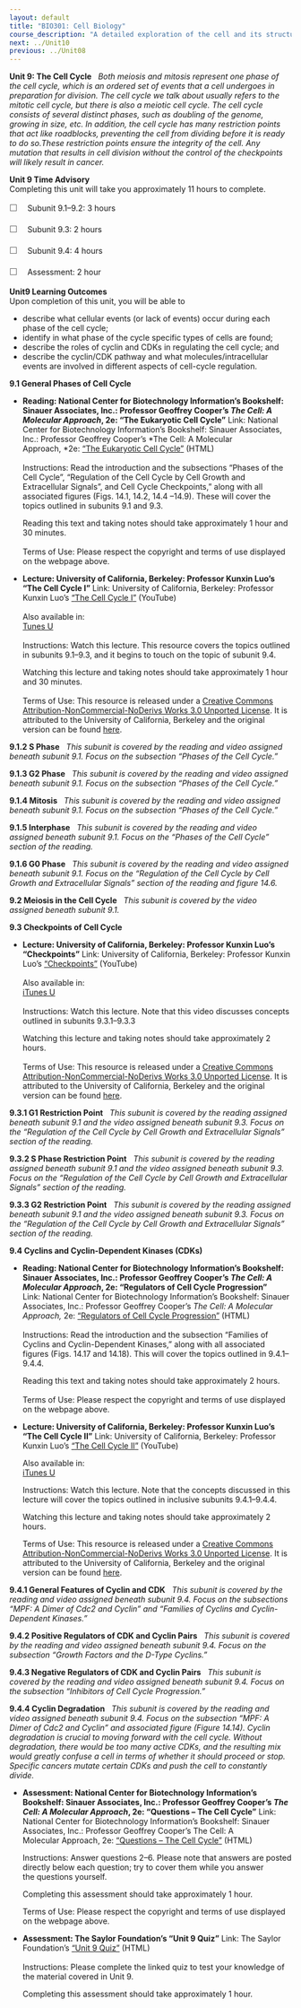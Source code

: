 ```yaml
---
layout: default
title: "BIO301: Cell Biology"
course_description: "A detailed exploration of the cell and its structures, including molecular compounds, structural features, and organelles including the nucleus, cytoskeleton, and extracellular matrix. Particular emphasis on transport mechanisms and membrane trafficking, cellular signaling, the cell cycle including mitosis and meiosis, and gene expression."
next: ../Unit10
previous: ../Unit08
---
```

**Unit 9: The Cell Cycle** <span id="9"></span> 
*Both meiosis and mitosis represent one phase of the cell cycle, which
is an ordered set of events that a cell undergoes in preparation for
division. The cell cycle we talk about usually refers to the mitotic
cell cycle, but there is also a meiotic cell cycle. The cell cycle
consists of several distinct phases, such as doubling of the genome,
growing in size, etc. In addition, the cell cycle has many restriction
points that act like roadblocks, preventing the cell from dividing
before it is ready to do so.These restriction points ensure the
integrity of the cell. Any mutation that results in cell division
without the control of the checkpoints will likely result in cancer.*

**Unit 9 Time Advisory**  
Completing this unit will take you approximately 11 hours to complete.  
  
 <span
style="color: rgb(85, 85, 85); font-family: 'Myriad Pro', 'Gill Sans', 'Gill Sans MT', Calibri, sans-serif; font-size: 16px; line-height: 24px;">☐
   </span>Subunit 9.1–9.2: 3 hours  
  
 <span
style="color: rgb(85, 85, 85); font-family: 'Myriad Pro', 'Gill Sans', 'Gill Sans MT', Calibri, sans-serif; font-size: 16px; line-height: 24px;">☐
   </span>Subunit 9.3: 2 hours  
  
 <span
style="color: rgb(85, 85, 85); font-family: 'Myriad Pro', 'Gill Sans', 'Gill Sans MT', Calibri, sans-serif; font-size: 16px; line-height: 24px;">☐
   </span>Subunit 9.4: 4 hours   
  
 <span
style="color: rgb(85, 85, 85); font-family: 'Myriad Pro', 'Gill Sans', 'Gill Sans MT', Calibri, sans-serif; font-size: 16px; line-height: 24px;">☐
   </span>Assessment: 2 hour

**Unit9 Learning Outcomes**  
Upon completion of this unit, you will be able to
-   describe what cellular events (or lack of events) occur during each
    phase of the cell cycle;
-   identify in what phase of the cycle specific types of cells are
    found;
-   describe the roles of cyclin and CDKs in regulating the cell cycle;
    and
-   describe the cyclin/CDK pathway and what molecules/intracellular
    events are involved in different aspects of cell-cycle regulation.

**9.1 General Phases of Cell Cycle** <span id="9.1"></span> 
-   **Reading: National Center for Biotechnology Information’s
    Bookshelf: Sinauer Associates, Inc.: Professor Geoffrey Cooper’s
    *The Cell: A Molecular Approach*, 2e: “The Eukaryotic Cell Cycle”**
    Link: National Center for Biotechnology Information’s Bookshelf:
    Sinauer Associates, Inc.: Professor Geoffrey Cooper’s *The Cell: A
    Molecular
    Approach, *2e: [“](http://www.ncbi.nlm.nih.gov/bookshelf/br.fcgi?book=cooper&part=A2433#A2446)[The
    Eukaryotic Cell
    Cycle](http://www.ncbi.nlm.nih.gov/bookshelf/br.fcgi?book=cooper&part=A2433#A2446)[”](http://www.ncbi.nlm.nih.gov/bookshelf/br.fcgi?book=cooper&part=A2433#A2446) (HTML)  
        
     Instructions: Read the introduction and the subsections “Phases of
    the Cell Cycle”, “Regulation of the Cell Cycle by Cell Growth and
    Extracellular Signals”, and Cell Cycle Checkpoints,” along with all
    associated figures (Figs. 14.1, 14.2, 14.4 –14.9). These will cover
    the topics outlined in subunits 9.1 and 9.3.  
      
     Reading this text and taking notes should take approximately 1 hour
    and 30 minutes.  
        
     Terms of Use: Please respect the copyright and terms of use
    displayed on the webpage above.

-   **Lecture: University of California, Berkeley: Professor Kunxin
    Luo’s “The Cell Cycle I”**
    Link: University of California, Berkeley: Professor Kunxin Luo’s
    [“](http://www.youtube.com/watch?v=iH4ISsuvBGc)[The Cell Cycle
    I](http://www.youtube.com/watch?v=iH4ISsuvBGc)[”](http://www.youtube.com/watch?v=iH4ISsuvBGc)
    (YouTube)  
        
     Also available in:  
     [Tunes
    U](http://deimos3.apple.com/WebObjects/Core.woa/Browse/berkeley.edu.1623171546.01888847505)  
        
     Instructions: Watch this lecture. This resource covers the topics
    outlined in subunits 9.1–9.3, and it begins to touch on the topic of
    subunit 9.4.  
      
     Watching this lecture and taking notes should take approximately 1
    hour and 30 minutes.  
        
     Terms of Use: This resource is released under a [Creative Commons
    Attribution-NonCommercial-NoDerivs Works 3.0 Unported
    License](http://creativecommons.org/licenses/by-nc-nd/3.0/). It is
    attributed to the University of California, Berkeley and the
    original version can be found [here](http://webcast.berkeley.edu/).

**9.1.2 S Phase** <span id="9.1.2"></span> 
*This subunit is covered by the reading and video assigned beneath
subunit 9.1. Focus on the subsection “Phases of the Cell Cycle.”*

**9.1.3 G2 Phase** <span id="9.1.3"></span> 
*This subunit is covered by the reading and video assigned beneath
subunit 9.1. Focus on the subsection “Phases of the Cell Cycle.”*

**9.1.4 Mitosis** <span id="9.1.4"></span> 
*This subunit is covered by the reading and video assigned beneath
subunit 9.1. Focus on the subsection “Phases of the Cell Cycle.”*

**9.1.5 Interphase** <span id="9.1.5"></span> 
*This subunit is covered by the reading and video assigned beneath
subunit 9.1. Focus on the “Phases of the Cell Cycle” section of the
reading.*

**9.1.6 G0 Phase** <span id="9.1.6"></span> 
*This subunit is covered by the reading and video assigned beneath
subunit 9.1. Focus on the “Regulation of the Cell Cycle by Cell Growth
and Extracellular Signals” section of the reading and figure 14.6.*

**9.2 Meiosis in the Cell Cycle** <span id="9.2"></span> 
*This subunit is covered by the video assigned beneath subunit 9.1.*

**9.3 Checkpoints of Cell Cycle** <span id="9.3"></span> 
-   **Lecture: University of California, Berkeley: Professor Kunxin
    Luo’s “Checkpoints”**
    Link: University of California, Berkeley: Professor Kunxin Luo’s
    [“](http://www.youtube.com/watch?v=CGLIGID3eA8)[Checkpoints](http://www.youtube.com/watch?v=CGLIGID3eA8)[”](http://www.youtube.com/watch?v=CGLIGID3eA8)
    (YouTube)  
        
     Also available in:  
     [iTunes
    U](http://deimos3.apple.com/WebObjects/Core.woa/Browse/berkeley.edu.1623171546.01888847505)  
        
     Instructions: Watch this lecture. Note that this video discusses
    concepts outlined in subunits 9.3.1–9.3.3  
      
     Watching this lecture and taking notes should take approximately 2
    hours.  
        
     Terms of Use: This resource is released under a [Creative Commons
    Attribution-NonCommercial-NoDerivs Works 3.0 Unported
    License](http://creativecommons.org/licenses/by-nc-nd/3.0/). It is
    attributed to the University of California, Berkeley and the
    original version can be found [here](http://webcast.berkeley.edu/).

**9.3.1 G1 Restriction Point** <span id="9.3.1"></span> 
*This subunit is covered by the reading assigned beneath subunit 9.1 and
the video assigned beneath subunit 9.3. Focus on the “Regulation of the
Cell Cycle by Cell Growth and Extracellular Signals” section of
the reading.*

**9.3.2 S Phase Restriction Point** <span id="9.3.2"></span> 
*This subunit is covered by the reading assigned beneath subunit 9.1 and
the video assigned beneath subunit 9.3. Focus on the “Regulation of
the Cell Cycle by Cell Growth and Extracellular Signals” section of
the reading.*

**9.3.3 G2 Restriction Point** <span id="9.3.3"></span> 
*This subunit is covered by the reading assigned beneath subunit 9.1 and
the video assigned beneath subunit 9.3. Focus on the “Regulation of the
Cell Cycle by Cell Growth and Extracellular Signals” section of
the reading.*

**9.4 Cyclins and Cyclin-Dependent Kinases (CDKs)** <span
id="9.4"></span> 
-   **Reading: National Center for Biotechnology Information’s
    Bookshelf: Sinauer Associates, Inc.: Professor Geoffrey Cooper’s
    *The Cell: A Molecular Approach*, 2e: “Regulators of Cell Cycle
    Progression”**
    Link: National Center for Biotechnology Information’s Bookshelf:
    Sinauer Associates, Inc.: Professor Geoffrey Cooper’s *The Cell: A
    Molecular Approach,*
    2e: [“](http://www.ncbi.nlm.nih.gov/bookshelf/br.fcgi?book=cooper&part=A2449#A2456)[Regulators
    of Cell Cycle
    Progression](http://www.ncbi.nlm.nih.gov/bookshelf/br.fcgi?book=cooper&part=A2449#A2456)[”](http://www.ncbi.nlm.nih.gov/bookshelf/br.fcgi?book=cooper&part=A2449#A2456)
    (HTML)  
        
     Instructions: Read the introduction and the subsection “Families of
    Cyclins and Cyclin-Dependent Kinases,” along with all associated
    figures (Figs. 14.17 and 14.18). This will cover the topics outlined
    in 9.4.1–9.4.4.  
      
     Reading this text and taking notes should take approximately 2
    hours.  
        
     Terms of Use: Please respect the copyright and terms of use
    displayed on the webpage above.

-   **Lecture: University of California, Berkeley: Professor Kunxin
    Luo’s “The Cell Cycle II”**
    Link: University of California, Berkeley: Professor Kunxin Luo’s
    [“](http://www.youtube.com/watch?v=z8SerP46gEI)[The Cell Cycle
    II](http://www.youtube.com/watch?v=z8SerP46gEI)[”](http://www.youtube.com/watch?v=z8SerP46gEI)
    (YouTube)  
      
     Also available in:  
     [iTunes
    U](http://deimos3.apple.com/WebObjects/Core.woa/Browse/berkeley.edu.1623171546.01888847505)  
      
     Instructions: Watch this lecture. Note that the concepts discussed
    in this lecture will cover the topics outlined in inclusive subunits
    9.4.1–9.4.4.  
      
     Watching this lecture and taking notes should take approximately 2
    hours.  
      
     Terms of Use: This resource is released under a [Creative Commons
    Attribution-NonCommercial-NoDerivs Works 3.0 Unported
    License](http://creativecommons.org/licenses/by-nc-nd/3.0/). It is
    attributed to the University of California, Berkeley and the
    original version can be found [here](http://webcast.berkeley.edu/).

**9.4.1 General Features of Cyclin and CDK** <span id="9.4.1"></span> 
*This subunit is covered by the reading and video assigned beneath
subunit 9.4. Focus on the subsections “MPF: A Dimer of Cdc2 and
Cyclin” and “Families of Cyclins and Cyclin-Dependent Kinases.”*

**9.4.2 Positive Regulators of CDK and Cyclin Pairs** <span
id="9.4.2"></span> 
*This subunit is covered by the reading and video assigned beneath
subunit 9.4. Focus on the subsection “Growth Factors and the
D-Type Cyclins.”*

**9.4.3 Negative Regulators of CDK and Cyclin Pairs** <span
id="9.4.3"></span> 
*This subunit is covered by the reading and video assigned beneath
subunit 9.4. Focus on the subsection “Inhibitors of Cell
Cycle Progression.”*

**9.4.4 Cyclin Degradation** <span id="9.4.4"></span> 
*This subunit is covered by the reading and video assigned beneath
subunit 9.4. Focus on the subsection “MPF: A Dimer of Cdc2 and
Cyclin” and associated figure (Figure 14.14). Cyclin degradation is
crucial to moving forward with the cell cycle. Without degradation,
there would be too many active CDKs, and the resulting mix would greatly
confuse a cell in terms of whether it should proceed or stop. Specific
cancers mutate certain CDKs and push the cell to constantly divide.*

-   **Assessment: National Center for Biotechnology Information’s
    Bookshelf: Sinauer Associates, Inc.: Professor Geoffrey Cooper’s
    *The Cell: A Molecular Approach*, 2e: “Questions – The Cell Cycle”**
    Link: National Center for Biotechnology Information’s Bookshelf:
    Sinauer Associates, Inc.: Professor Geoffrey Cooper’s The Cell: A
    Molecular Approach,
    2e: [“](http://www.ncbi.nlm.nih.gov/bookshelf/br.fcgi?book=cooper&part=A2532)[Questions
    – The Cell
    Cycle](http://www.ncbi.nlm.nih.gov/bookshelf/br.fcgi?book=cooper&part=A2532)[”](http://www.ncbi.nlm.nih.gov/bookshelf/br.fcgi?book=cooper&part=A2532)
    (HTML)  
      
     Instructions: Answer questions 2–6. Please note that answers are
    posted directly below each question; try to cover them while you
    answer the questions yourself.  
      
     Completing this assessment should take approximately 1 hour.  
      
     Terms of Use: Please respect the copyright and terms of use
    displayed on the webpage above.

-   **Assessment: The Saylor Foundation’s “Unit 9 Quiz”**
    Link: The Saylor Foundation’s
    [“](http://school.saylor.org/mod/quiz/view.php?id=1759)[Unit 9
    Quiz”](http://school.saylor.org/mod/quiz/view.php?id=1759) (HTML)  
        
     Instructions: Please complete the linked quiz to test your
    knowledge of the material covered in Unit 9.  
      
     Completing this assessment should take approximately 1 hour.


